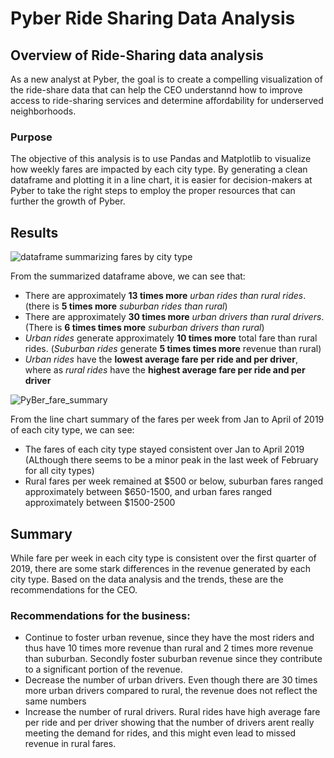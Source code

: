 # Pyber Ride Sharing Data Analysis
## Overview of Ride-Sharing data analysis
As a new analyst at Pyber, the goal is to create a compelling visualization of the ride-share data that can help the CEO understannd how to improve access to ride-sharing services and determine affordability for underserved neighborhoods.
### Purpose
The objective of this analysis is to use Pandas and Matplotlib to visualize how weekly fares are impacted by each city type. By generating a clean dataframe and plotting it in a line chart, it is easier for decision-makers at Pyber to take the right steps to employ the proper resources that can further the growth of Pyber.
## Results
![dataframe summarizing fares by city type](https://user-images.githubusercontent.com/102441140/168495255-86772ac1-e6a8-48a1-ad41-7420fe848ca4.png)

From the summarized dataframe above, we can see that:
- There are approximately **13 times more** *urban rides than rural rides*. (there is **5 times more** *suburban rides than rural*)
- There are approximately **30 times more** *urban drivers than rural drivers*. (There is **6 times times more** *suburban drivers than rural*)
- *Urban rides* generate approximately **10 times more** total fare than rural rides. (*Suburban rides* generate **5 times times more** revenue than rural)
- *Urban rides* have the **lowest average fare per ride and per driver**, where as *rural rides* have the **highest average fare per ride and per driver**

![PyBer_fare_summary](https://user-images.githubusercontent.com/102441140/168495693-4296092b-8b58-4a74-ada1-7c40b75c5775.png)

From the line chart summary of the fares per week from Jan to April of 2019 of each city type, we can see:
- The fares of each city type stayed consistent over Jan to April 2019 (ALthough there seems to be a minor peak in the last week of February for all city types)
- Rural fares per week remained at $500 or below, suburban fares ranged approximately between $650-1500, and urban fares ranged approximately between $1500-2500

## Summary
While fare per week in each city type is consistent over the first quarter of 2019, there are some stark differences in the revenue generated by each city type. Based on the data analysis and the trends, these are the recommendations for the CEO.

### Recommendations for the business:
- Continue to foster urban revenue, since they have the most riders and thus have 10 times more revenue than rural and 2 times more revenue than suburban. Secondly foster suburban revenue since they contribute to a significant portion of the revenue. 
- Decrease the number of urban drivers. Even though there are 30 times more urban drivers compared to rural, the revenue does not reflect the same numbers
- Increase the number of rural drivers. Rural rides have high average fare per ride and per driver showing that the number of drivers arent really meeting the demand for rides, and this might even lead to missed revenue in rural fares.
